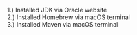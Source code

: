 1.) Installed JDK via Oracle website<br/> 
2.) Installed Homebrew via macOS terminal<br/> 
3.) Installed Maven via macOS terminal<br/>  

